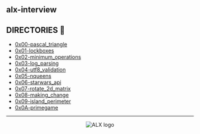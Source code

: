 ## alx-interview

## DIRECTORIES :file_folder:
- [0x00-pascal_triangle](0x00-pascal_triangle)
- [0x01-lockboxes](0x01-lockboxes)
- [0x02-minimum_operations](0x02-minimum_operations)
- [0x03-log_parsing](0x03-log_parsing)
- [0x04-utf8_validation](0x04-utf8_validation)
- [0x05-nqueens](0x05-nqueens)
- [0x06-starwars_api](0x06-starwars_api)
- [0x07-rotate_2d_matrix](0x07-rotate_2d_matrix)
- [0x08-making_change](0x08-making_change)
- [0x09-island_perimeter](0x09-island_perimeter)
- [0x0A-primegame](0x0A-primegame)

---
<div align="center">
  <img src="https://lh3.googleusercontent.com/vH1HTHhq7BIEuhIDuEc2Wrc2LgZigsJEWDR56ALuDFRZv9-jqCgHNHuBHIB-fLrrbwp7tJ8b7qeIJo0VtHUh=s0" alt="ALX logo">
</div>
